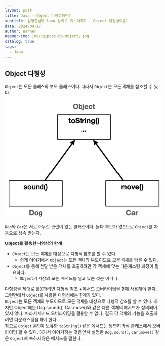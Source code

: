 ```yaml
---
layout: post
title: Java - Object 다형성이란?
subtitle: 김영한님의 Java 강의로 기초다지기 - Object 다형성이란?
date: 2024-04-17
author: Warner
header-img: img/bg/post-bg-object2.jpg
catalog: true
tags:
  - Java
---
```


## Object 다형성 
`Object`는 모든 클래스의 부모 클래스이다. 따라서 `Object`는 모든 객체를 참조할 수 있다.
![object2.png](/img/post/2024/2024-04-17/object2.png)

`Dog`와 `Car`은 서로 아무런 관련이 없는 클래스이다. 둘다 부모가 없으므로 `Object`를 자동으로 상속 받는다.

**Object를 활용한 다형성의 한계**
- `Object`는 모든 객체를 대상으로 다형적 참조를 할 수 있다.
  - 쉽게 이야기해서 `Object`는 모든 객체의 부모이므로 모든 객체를 담을 수 있다.
- `Object`를 통해 전달 받은 객체를 호출하려면 각 객체에 맞는 다운캐스팅 과정이 필요하다.
  - `Object`가 세상의 모든 메서드를 알고 있는 것은 아니다.

다형성을 제대로 활용하려면 다형적 참조 + 메서드 오버라이딩을 함께 사용해야 한다. 그런면에서 `Object`를 사용한 다형성에는 한계가 있다.\
`Object`는 모든 객체의 부모이므로 모든 객체를 대상으로 다형적 참조를 할 수 있다. 하지만 Object에는 Dog.sound(), Car.move()와 같은 다른 객체의 메서드가 정의되어 있지 않다.
따라서 메서드 오버라이딩을 활용할 수 없다. 결국 각 객체의 기능을 호출하려면 다운캐스팅을 해야 한다.\
참고로 `Object` 본인이 보유한 `toString()` 같은 메서드는 당연히 자식 클래스에서 오버라이딩 할 수 있다. 여기서 이야기하는 것은 앞서 설명한 `Dog.sound()`, `Car.move()` 같은 `Object`에 속하지 않은 메서드를 말한다.


